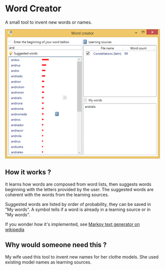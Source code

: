 Word Creator
=

A small tool to invent new words or names.

![Screen capture](capture.png)

How it works ?
-

It learns how words are composed from word lists, then suggests words beginning with the letters provided by the user.
The suggested words are coherent with the words from the learning sources. 

Suggested words are listed by order of probability, they can be saved in "My words". A symbol tells if a word is already in a learning source or in "My words".

If you wonder how it's implemented, see [Markov text generator on wikipedia](http://en.wikipedia.org/wiki/Markov_chain)

Why would someone need this ?
-

My wife used this tool to invent new names for her clothe models. She used existing model names as learning sources.